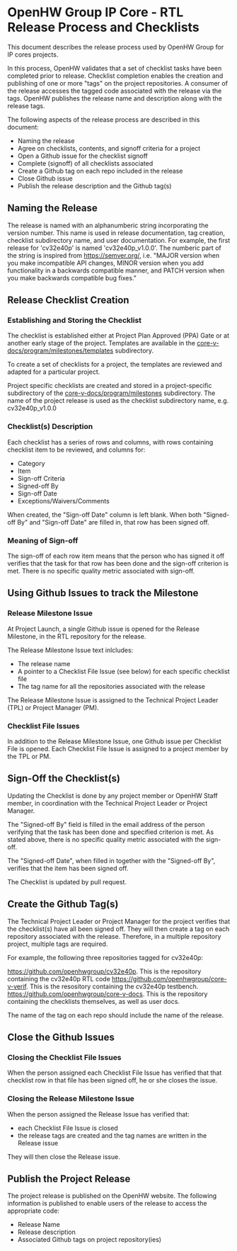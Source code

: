 # OpenHW Group IP Core - RTL Release Process and Checklists

This document describes the release process used by OpenHW Group for IP cores projects.

In this process, OpenHW validates that a set of checklist tasks have been completed prior to release.
Checklist completion enables the creation and publishing of one or more "tags" on the project repositories. A consumer of the release accesses the tagged code associated with the release via the tags. OpenHW publishes the release name and description along with the release tags.


The following aspects of the release process are described in this document: 
* Naming the release
* Agree on checklists, contents, and signoff criteria for a project
* Open a Github issue for the checklist signoff
* Complete (signoff) of all checklists associated
* Create a Github tag on each repo included in the release
* Close Github issue
* Publish the release description and the Github tag(s)

## Naming the Release

The release is named with an alphanumberic string incorporating the version number. This name is used in release documentation, tag creation, checklist subdirectory name, and user documentation.
For example, the first release for 'cv32e40p' is named  'cv32e40p_v1.0.0'.
The numberic part of the string is inspired from https://semver.org/, i.e.
"MAJOR version when you make incompatible API changes,
MINOR version when you add functionality in a backwards compatible manner, and
PATCH version when you make backwards compatible bug fixes."

## Release Checklist Creation

### Establishing and Storing the Checklist

The checklist is established either at Project Plan Approved (PPA) Gate or at another early stage of the project. 
Templates are available in the [core-v-docs/program/milestones/templates](https://github.com/openhwgroup/core-v-docs/tree/master/program/milestones/templates) subdirectory.

To create a set of checklists for a project, the templates are reviewed and adapted for a particular project.

Project specific checklists are created and stored in a project-specific subdirectory of the [core-v-docs/program/milestones](https://github.com/openhwgroup/core-v-docs/tree/master/program/milestones) subdirectory.
The name of the project release is used as the checklist subdirectory name, e.g. cv32e40p_v1.0.0

### Checklist(s) Description

Each checklist has a series of rows and columns, with rows containing checklist item to be reviewed, and columns for:

* Category	
* Item	
* Sign-off Criteria	
* Signed-off By	
* Sign-off Date	
* Exceptions/Waivers/Comments

When created, the "Sign-off Date" column is left blank. When both "Signed-off By" and "Sign-off Date" are filled in, that row has been signed off.

### Meaning of Sign-off
The sign-off of each row item means that the person who has signed it off verifies that the task for that row has been done and the sign-off criterion is met. There is no specific quality metric associated with sign-off. 



## Using Github Issues to track the Milestone

### Release Milestone Issue

At Project Launch, a single Github issue is opened for the Release Milestone, in the RTL repository for the release.

The Release Milestone Issue text inlcludes:
* The release name
* A pointer to a Checklist File Issue (see below) for each specific checklist file
* The tag name for all the repositories associated with the release

The Release Milestone Issue is assigned to the Technical Project Leader (TPL) or Project Manager (PM).

### Checklist File Issues

In addition to the Release Milestone Issue, one Github issue per Checklist File is opened.
Each Checklist File Issue is assigned to a project member by the TPL or PM.



## Sign-Off the Checklist(s)

Updating the Checklist is done by any project member or OpenHW Staff member, in coordination with the Technical Project Leader or Project Manager.

The "Signed-off By" field is filled in the email address of the person verifying that the task has been done and specified criterion is met.
As stated above, there is no specific quality metric associated with the sign-off.

The "Signed-off Date", when filled in together with the "Signed-off By", verifies that the item has been signed off.

The Checklist is updated by pull request.


## Create the Github Tag(s)

The Technical Project Leader or Project Manager for the project verifies that the checklist(s)
have all been signed off. They will then create a tag on each repository associated with the release.
Therefore, in a multiple repository project, multiple tags are required.

For example, the following three repositories tagged for cv32e40p:

https://github.com/openhwgroup/cv32e40p. This is the repository containing the cv32e40p RTL code
https://github.com/openhwgroup/core-v-verif. This is the resository containing the cv32e40p testbench.
https://github.com/openhwgroup/core-v-docs. This is the repository containing the checklists themselves, as well as user docs.


The name of the tag on each repo should include the name of the release.



## Close the Github Issues

### Closing the Checklist File Issues
When the person assigned each Checklist File Issue has verified that that checklist row in that file has been signed off, he or she closes the issue.

### Closing the Release Milestone Issue
When the person assigned the Release Issue has verified that:
* each Checklist File Issue is closed
* the release tags are created and the tag names are written in the Release issue

They will then close the Release issue.




## Publish the Project Release

The project release is published on the OpenHW website. The following information is published to enable users of the release to access the appropriate code:

* Release Name
* Release description
* Associated Github tags on project repository(ies)
